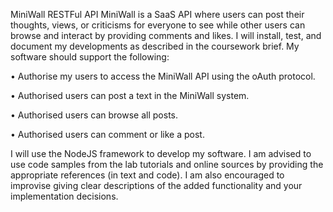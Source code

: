 MiniWall RESTFul API
MiniWall is a SaaS API where users can post their thoughts, views, or
criticisms for everyone to see while other users can browse and interact
by providing comments and likes.
I will install, test, and document my developments as described
in the coursework brief. My software should support the following:

• Authorise my users to access the MiniWall API using the oAuth
protocol.

• Authorised users can post a text in the MiniWall system.

• Authorised users can browse all posts.

• Authorised users can comment or like a post.

I will use the NodeJS framework to develop my software. I am advised
to use code samples from the lab tutorials and online sources by
providing the appropriate references (in text and code). I am also
encouraged to improvise giving clear descriptions of the added functionality
and your implementation decisions.
